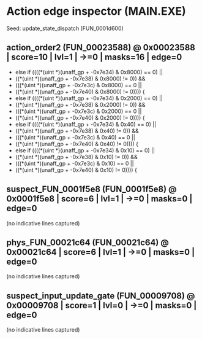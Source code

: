 # Action edge inspector (MAIN.EXE)

Seed: update_state_dispatch (FUN_0001d600)

## action_order2 (FUN_00023588) @ 0x00023588 | score=10 | lvl=1 | ->=0 | masks=16 | edge=0

- else if ((((*(uint *)(unaff_gp + -0x7e34) & 0x8000) == 0) ||
- ((*(uint *)(unaff_gp + -0x7e38) & 0x8000) != 0)) &&
- (((*(uint *)(unaff_gp + -0x7e3c) & 0x8000) == 0 ||
- ((*(uint *)(unaff_gp + -0x7e40) & 0x8000) != 0)))) {
- else if ((((*(uint *)(unaff_gp + -0x7e34) & 0x2000) == 0) ||
- ((*(uint *)(unaff_gp + -0x7e38) & 0x2000) != 0)) &&
- (((*(uint *)(unaff_gp + -0x7e3c) & 0x2000) == 0 ||
- ((*(uint *)(unaff_gp + -0x7e40) & 0x2000) != 0)))) {
- else if ((((*(uint *)(unaff_gp + -0x7e34) & 0x40) == 0) ||
- ((*(uint *)(unaff_gp + -0x7e38) & 0x40) != 0)) &&
- (((*(uint *)(unaff_gp + -0x7e3c) & 0x40) == 0 ||
- ((*(uint *)(unaff_gp + -0x7e40) & 0x40) != 0)))) {
- else if ((((*(uint *)(unaff_gp + -0x7e34) & 0x10) == 0) ||
- ((*(uint *)(unaff_gp + -0x7e38) & 0x10) != 0)) &&
- (((*(uint *)(unaff_gp + -0x7e3c) & 0x10) == 0 ||
- ((*(uint *)(unaff_gp + -0x7e40) & 0x10) != 0)))) {

## suspect_FUN_0001f5e8 (FUN_0001f5e8) @ 0x0001f5e8 | score=6 | lvl=1 | ->=0 | masks=0 | edge=0

(no indicative lines captured)

## phys_FUN_00021c64 (FUN_00021c64) @ 0x00021c64 | score=6 | lvl=1 | ->=0 | masks=0 | edge=0

(no indicative lines captured)

## suspect_input_update_gate (FUN_00009708) @ 0x00009708 | score=1 | lvl=0 | ->=0 | masks=0 | edge=0

(no indicative lines captured)

